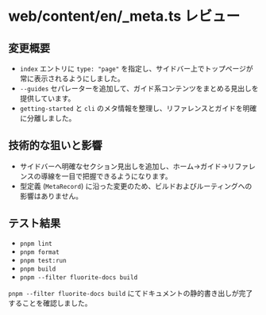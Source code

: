 # web/content/en/_meta.ts レビュー

## 変更概要
- `index` エントリに `type: "page"` を指定し、サイドバー上でトップページが常に表示されるようにしました。
- `--guides` セパレーターを追加して、ガイド系コンテンツをまとめる見出しを提供しています。
- `getting-started` と `cli` のメタ情報を整理し、リファレンスとガイドを明確に分離しました。

## 技術的な狙いと影響
- サイドバーへ明確なセクション見出しを追加し、ホーム→ガイド→リファレンスの導線を一目で把握できるようになります。
- 型定義 (`MetaRecord`) に沿った変更のため、ビルドおよびルーティングへの影響はありません。

## テスト結果
- `pnpm lint`
- `pnpm format`
- `pnpm test:run`
- `pnpm build`
- `pnpm --filter fluorite-docs build`

`pnpm --filter fluorite-docs build` にてドキュメントの静的書き出しが完了することを確認しました。
